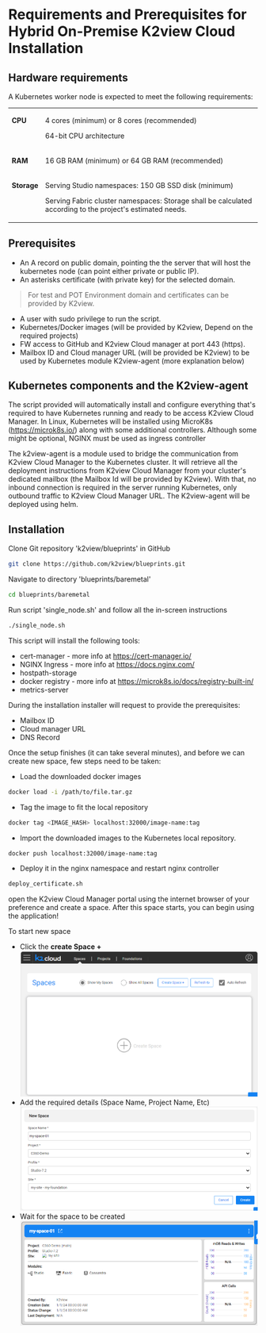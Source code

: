 # Requirements and Prerequisites for Hybrid On-Premise K2view Cloud Installation 

## Hardware requirements 
A Kubernetes worker node is expected to meet the following requirements:

<table>
<tbody>
<tr>
<td valign="top">
<p><strong>CPU</strong></p>
</td>
<td>
<p>4 cores (minimum) or 8 cores (recommended)</p>
<p>64-bit CPU architecture</p>
</td>
</tr>
<tr>
<td>
<p><strong>RAM</strong></p>
</td>
<td>
<p>16 GB RAM (minimum) or 64 GB RAM (recommended)</p>
</td>
</tr>
<tr>
<td valign="top">
<p><strong>Storage</strong></p>
</td>
<td>
<p>Serving Studio namespaces: 150 GB SSD disk (minimum)</p>
<p>Serving Fabric cluster namespaces: Storage shall be calculated according to the project's estimated needs.</p>
</td>
</tr>
</tbody>
</table>

## Prerequisites 
* An A record on public domain, pointing the the server that will host the kubernetes node (can point either private or public IP).
* An asterisks certificate (with private key) for the selected domain.

>   For test and POT Environment domain and certificates can be provided by K2view.

* A user with sudo privilege to run the script.
* Kubernetes/Docker images (will be provided by K2view, Depend on the required projects)
* FW access to GitHub and K2view Cloud manager at port 443 (https). 
* Mailbox ID and Cloud manager URL (will be provided be K2view) to be used by Kubernetes module K2view-agent (more explanation below)  

 

## Kubernetes components and the K2view-agent 

The script provided will automatically install and configure everything that's required to have Kubernetes running and ready to be access K2view Cloud Manager. In Linux, Kubernetes will be installed using MicroK8s (https://microk8s.io/) along with some additional controllers. Although some might be optional, NGINX must be used as ingress controller 

 
The k2view-agent is a module used to bridge the communication from K2view Cloud Manager to the Kubernetes cluster. It will retrieve all the deployment instructions from K2view Cloud Manager from your cluster's dedicated mailbox (the Mailbox Id will be provided by K2view). With that, no inbound connection is required in the server running Kubernetes, only outbound traffic to K2view Cloud Manager URL. The K2view-agent will be deployed using helm. 

 

 

## Installation 

Clone Git repository 'k2view/blueprints' in GitHub 

```bash
git clone https://github.com/k2view/blueprints.git
```

Navigate to directory 'blueprints/baremetal' 

```bash
cd blueprints/baremetal
```

Run script 'single_node.sh'  and follow all the in-screen instructions 

```bash
./single_node.sh
```
This script will install the following tools:
* cert-manager - more info at <a href="https://cert-manager.io/" target="_blank">https://cert-manager.io/</a>
* NGINX Ingress - more info at <a href="https://docs.nginx.com/" target="_blank">https://docs.nginx.com/</a>
* hostpath-storage
* docker registry - more info at <a href="https://microk8s.io/docs/registry-built-in" target="_blank">https://microk8s.io/docs/registry-built-in/</a>
* metrics-server

During the installation installer will request to provide the prerequisites:
* Mailbox ID
* Cloud manager URL
* DNS Record

Once the setup finishes (it can take several minutes), and before we can create new space, few steps need to be taken:
* Load the downloaded docker images
```bash
docker load -i /path/to/file.tar.gz
```
* Tag the image to fit the local repository
```bash
docker tag <IMAGE_HASH> localhost:32000/image-name:tag
```
* Import the downloaded images to the Kubernetes local repository.
```bash
docker push localhost:32000/image-name:tag
```
* Deploy it in the nginx namespace and restart nginx controller
```bash
deploy_certificate.sh
```

open the K2view Cloud Manager portal using the internet browser of your preference and create a space. After this space starts, you can begin using the application!

To start new space
* Click the **create Space +**
![Create Space](images/spaces_start.png)
* Add the required details (Space Name, Project Name, Etc)
![Space Details](images/new_space.png)
* Wait for the space to be created 
![Space Details](images/space_view.png)
 
